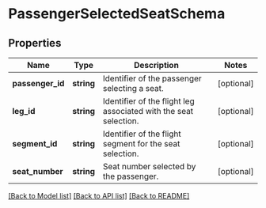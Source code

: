 # PassengerSelectedSeatSchema

## Properties
Name | Type | Description | Notes
------------ | ------------- | ------------- | -------------
**passenger_id** | **string** | Identifier of the passenger selecting a seat. | [optional] 
**leg_id** | **string** | Identifier of the flight leg associated with the seat selection. | [optional] 
**segment_id** | **string** | Identifier of the flight segment for the seat selection. | [optional] 
**seat_number** | **string** | Seat number selected by the passenger. | [optional] 

[[Back to Model list]](../../README.md#documentation-for-models) [[Back to API list]](../../README.md#documentation-for-api-endpoints) [[Back to README]](../../README.md)

